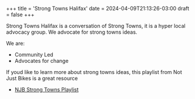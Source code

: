 +++
title = 'Strong Towns Halifax'
date = 2024-04-09T21:13:26-03:00
draft = false
+++

Strong Towns Halifax is a conversation of Strong Towns, it is a hyper local advocacy group. We advocate for strong towns ideas.

We are: 
- Community Led
- Advocates for change
    
If youd like to learn more about strong towns ideas, this playlist from Not Just Bikes is a great resource
- [NJB Strong Towns Playlist](https://www.youtube.com/watch?v=y_SXXTBypIg&list=PLJp5q-R0lZ0_FCUbeVWK6OGLN69ehUTVa&index=2)